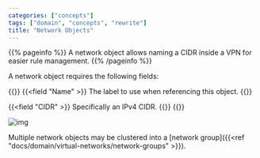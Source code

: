 ```yaml
---
categories: ["concepts"]
tags: ["domain", "concepts", "rewrite"]
title: "Network Objects"
---
```


{{% pageinfo %}}
A network object allows naming a CIDR inside a VPN for easier rule management.
{{% /pageinfo %}}

A network object requires the following fields:

{{<fields>}}
{{<field "Name" >}}
The label to use when referencing this object.
{{</field >}}

{{<field "CIDR" >}}
Specifically an IPv4 CIDR.
{{</field >}}
{{</fields>}}

![img](network-objects.png)

Multiple network objects may be clustered into a [network group]({{<ref "docs/domain/virtual-networks/network-groups" >}}).
